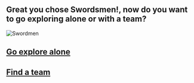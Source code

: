 Great you chose Swordsmen!, now do you want to go exploring alone or with a team?
---
![Swordmen](https://i.pinimg.com/564x/05/b8/d9/05b8d9a934b8d831fef385e7f60b5625.jpg)

## [Go explore alone](explorealone.md)
## [Find a team](findteam.md)